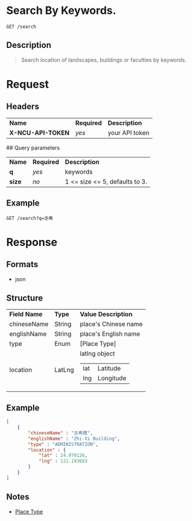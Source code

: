 # Search By Keywords.

```
GET /search
```

## Description
> Search location of landscapes, buildings or faculties by keywords.

# Request
## Headers
<table>
  <tr>
    <td><b>Name</b></td>
    <td><b>Required</b></td>
    <td><b>Description</b></td>
  </tr>
  <tr>
    <td><b>X-NCU-API-TOKEN</b></td>
    <td><i>yes</i></td>
    <td>your API token</td>
  </tr>
</table>
## Query parameters
<table>
  <tr>
    <td><b>Name</b></td>
    <td><b><b>Required</b></b></td>
    <td><b>Description</b></td>
  </tr>
  <tr>
    <td><b>q</b></td>
    <td><i>yes</i></td>
    <td>keywords</td>
  </tr>
  <tr>
	<td><b>size</b></td>
	<td><i>no</i></td>
	<td>1 &lt;= size &lt;= 5, defaults to 3.</td>
  </tr>
</table>

## Example
```
GET /search?q=志希
```

# Response

## Formats
- json

## Structure
<table>
    <tr>
        <td><b>Field Name</b></td>
        <td><b>Type</b></td>
        <td><b>Value Description</b></td>
    </tr>
    <tr>
       <td>chineseName</td>
       <td>String</td>
       <td>place's Chinese name</td>
    </tr>
    <tr>
       <td>englishName</td>
       <td>String</td>
       <td>place's English name</td>
    </tr>
    <tr>
        <td>type</td>
        <td>Enum</td>
        <td>[Place Type]</td>
    </tr>
    <tr>
       <td>location</td>
       <td>LatLng</td>
        <td>
            latlng object
            <table>
                <tr>
                    <td>lat</td>
                    <td>Latitude</td>
                </tr>
                <tr>
                    <td>lng</td>
                    <td>Longitude</td>
                </tr>
            </table>
        </td>
    </tr>
</table>

## Example
```json
[
    {
        "chineseName" : "志希館",
        "englishName" : "Zhi-Xi Building",
        "type" : "ADMINISTRATION",
        "location" : {
            "lat" : 24.970126,
            "lng" : 121.193683
        }
    }
]
```
## Notes
- [Place Type](places.md#place-type)
